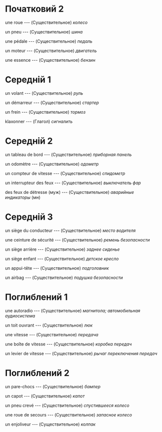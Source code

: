 # Початковий 2

une roue --- (Существительное)
*колесо*



un pneu --- (Существительное)
*шина*



une pédale --- (Существительное)
*педаль*



un moteur --- (Существительное)
*двигатель*



une essence --- (Существительное)
*бензин*



# Середній 1

un volant --- (Существительное)
*руль*



un démarreur --- (Существительное)
*стартер*



un frein --- (Существительное)
*тормоз*



klaxonner --- (Глагол)
*сигналить*



# Середній 2

un tableau de bord --- (Существительное)
*приборная панель*



un odomètre --- (Существительное)
*одометр*



un compteur de vitesse --- (Существительное)
*спидометр*



un interrupteur des feux --- (Существительное)
*выключатель фар*



des feux de détresse (муж) --- (Существительное)
*аварийные индикаторы* (мн)



# Середній 3

un siège du conducteur --- (Существительное)
*место водителя*



une ceinture de sécurité --- (Существительное)
*ремень безопасности*



un siège arrière --- (Существительное)
*заднее сиденье*



un siège enfant --- (Существительное)
*детское кресло*



un appui-tête --- (Существительное)
*подголовник*



un airbag --- (Существительное)
*подушка безопасности*



# Поглиблений 1

une autoradio --- (Существительное)
*магнитола; автомобильная аудиосистема*



un toit ouvrant --- (Существительное)
*люк*



une vitesse --- (Существительное)
*передача*



une boîte de vitesse --- (Существительное)
*коробка передач*



un levier de vitesse --- (Существительное)
*рычаг переключения передач*



# Поглиблений 2

un pare-chocs --- (Существительное)
*бампер*



un capot --- (Существительное)
*капот*



un pneu crevé --- (Существительное)
*спустившееся колесо*



une roue de secours --- (Существительное)
*запасное колесо*



un enjoliveur --- (Существительное)
*колпак*